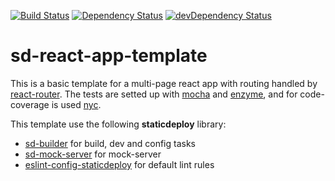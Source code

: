 [![Build Status](https://travis-ci.org/staticdeploy/sd-react-app-template.svg?branch=master)](https://travis-ci.org/staticdeploy/sd-react-app-template)
[![Dependency Status](https://david-dm.org/staticdeploy/sd-react-app-template.svg)](https://david-dm.org/staticdeploy/sd-react-app-template)
[![devDependency Status](https://david-dm.org/staticdeploy/sd-react-app-template/dev-status.svg)](https://david-dm.org/staticdeploy/sd-react-app-template#info=devDependencies)

# sd-react-app-template

This is a basic template for a multi-page react app with routing handled by [react-router](https://github.com/ReactTraining/react-router). The tests are setted up with [mocha](https://github.com/mochajs/mocha/) and [enzyme](https://github.com/airbnb/enzyme), and for code-coverage is used [nyc](https://github.com/istanbuljs/nyc).

This template use the following **staticdeploy** library:

* [sd-builder](https://github.com/staticdeploy/sd-builder/) for build, dev and config tasks
* [sd-mock-server](https://github.com/staticdeploy/sd-mock-server) for mock-server
* [eslint-config-staticdeploy](https://github.com/staticdeploy/eslint-config-staticdeploy) for default lint rules
